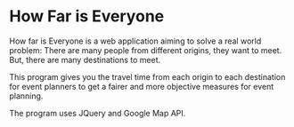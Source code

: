 # How Far is Everyone

How far is Everyone is a web application aiming to solve a real world problem:
There are many people from different origins, they want to meet. But, there are many destinations to meet.

This program gives you the travel time from each origin to each destination for event planners to get a fairer and more objective measures for event planning.

The program uses JQuery and Google Map API.
